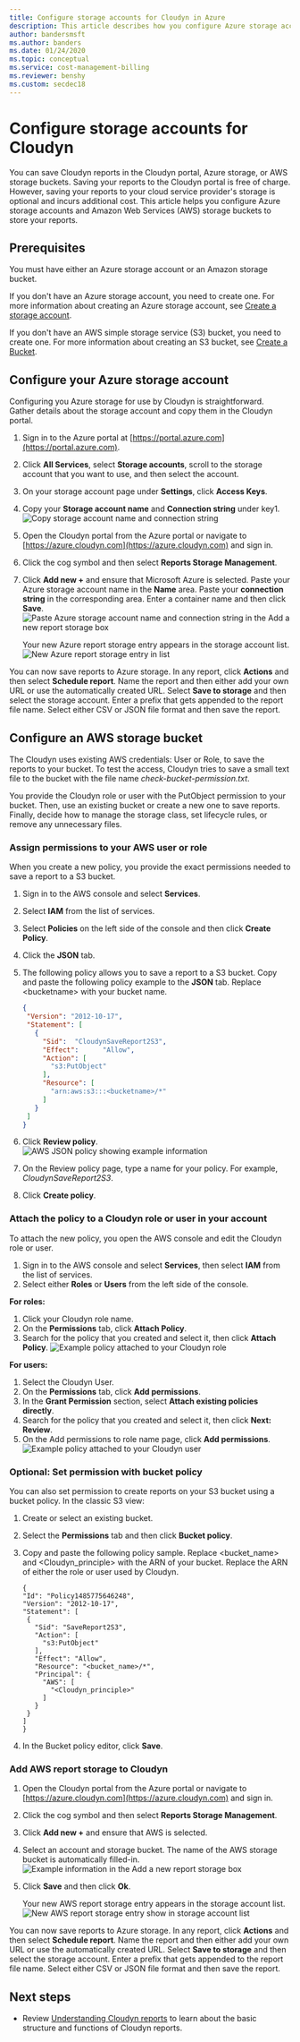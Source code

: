 ```yaml
---
title: Configure storage accounts for Cloudyn in Azure
description: This article describes how you configure Azure storage accounts and AWS storage buckets for Cloudyn.
author: bandersmsft
ms.author: banders
ms.date: 01/24/2020
ms.topic: conceptual
ms.service: cost-management-billing
ms.reviewer: benshy
ms.custom: secdec18
---
```


# Configure storage accounts for Cloudyn

<!--- intent: As a Cloudyn user, I want to configure Cloudyn to use my cloud service provider storage account to store my reports. -->

You can save Cloudyn reports in the Cloudyn portal, Azure storage, or AWS storage buckets. Saving your reports to the Cloudyn portal is free of charge. However, saving your reports to your cloud service provider's storage is optional and incurs additional cost. This article helps you configure Azure storage accounts and Amazon Web Services (AWS) storage buckets to store your reports.

## Prerequisites

You must have either an Azure storage account or an Amazon storage bucket.

If you don't have an Azure storage account, you need to create one. For more information about creating an Azure storage account, see [Create a storage account](../../storage/common/storage-account-create.md).

If you don't have an AWS simple storage service (S3) bucket, you need to create one. For more information about creating an S3 bucket, see [Create a Bucket](https://docs.aws.amazon.com/AmazonS3/latest/gsg/CreatingABucket.html).

## Configure your Azure storage account

Configuring you Azure storage for use by Cloudyn is straightforward. Gather details about the storage account and copy them in the Cloudyn portal.

1. Sign in to the Azure portal at [https://portal.azure.com](https://portal.azure.com).
2. Click **All Services**, select **Storage accounts**, scroll to the storage account that you want to use, and then select the account.
3. On your storage account page under **Settings**, click **Access Keys**.
4. Copy your **Storage account name** and **Connection string** under key1.  
   ![Copy storage account name and connection string](./media/storage-accounts/azure-storage-access-keys.png)  
5. Open the Cloudyn portal from the Azure portal or navigate to [https://azure.cloudyn.com](https://azure.cloudyn.com) and sign in.
6. Click the cog symbol and then select **Reports Storage Management**.
7. Click **Add new +** and ensure that Microsoft Azure is selected. Paste your Azure storage account name in the **Name** area. Paste your **connection string** in the corresponding area. Enter a container name and then click **Save**.  
   ![Paste Azure storage account name and connection string in the Add a new report storage box](./media/storage-accounts/azure-cloudyn-storage.png)

   Your new Azure report storage entry appears in the storage account list.  
    ![New Azure report storage entry in list](./media/storage-accounts/azure-storage-entry.png)


You can now save reports to Azure storage. In any report, click **Actions** and then select **Schedule report**. Name the report and then either add your own URL or use the automatically created URL. Select  **Save to storage**  and then select the storage account. Enter a prefix that gets appended to the report file name. Select either CSV or JSON file format and then save the report.

## Configure an AWS storage bucket

The Cloudyn uses existing AWS credentials: User or Role, to save the reports to your bucket. To test the access, Cloudyn tries to save a small text file to the bucket with the file name _check-bucket-permission.txt_.

You provide the Cloudyn role or user with the PutObject permission to your bucket. Then, use an existing bucket or create a new one to save reports. Finally, decide how to manage the storage class, set lifecycle rules, or remove any unnecessary files.

###  Assign permissions to your AWS user or role

When you create a new policy, you provide the exact permissions needed to save a report to a S3
bucket.

1. Sign in to the AWS console and select **Services**.
2. Select **IAM** from the list of services.
3. Select **Policies** on the left side of the console and then click **Create Policy**.
4. Click the **JSON** tab.
5. The following policy allows you to save a report to a S3 bucket. Copy and paste the following policy example to the **JSON** tab. Replace &lt;bucketname&gt; with your bucket name.

   ```json
   {
	"Version": "2012-10-17",
	"Statement": [
	  {
		"Sid":  "CloudynSaveReport2S3",
		"Effect":      "Allow",
		"Action": [
		  "s3:PutObject"
		],
		"Resource": [
		  "arn:aws:s3:::<bucketname>/*"
		]
	  }
    ]
   }
   ```

6. Click **Review policy**.  
    ![AWS JSON policy showing example information](./media/storage-accounts/aws-policy.png)  
7. On the Review policy page, type a name for your policy. For example, _CloudynSaveReport2S3_.
8. Click **Create policy**.

### Attach the policy to a Cloudyn role or user in your account

To attach the new policy, you open the AWS console and edit the Cloudyn role or user.

1. Sign in to the AWS console and select **Services**, then select **IAM** from the list of services.
2. Select either **Roles** or **Users** from the left side of the console.

**For roles:**

  1. Click your Cloudyn role name.
  2. On the **Permissions** tab, click **Attach Policy**.
  3. Search for the policy that you created and select it, then click **Attach Policy**.
    ![Example policy attached to your Cloudyn role](./media/storage-accounts/aws-attach-policy-role.png)

**For users:**

1. Select the Cloudyn User.
2. On the **Permissions** tab, click **Add permissions**.
3. In the **Grant Permission** section, select **Attach existing policies directly**.
4. Search for the policy that you created and select it, then click **Next: Review**.
5. On the Add permissions to role name page, click **Add permissions**.  
    ![Example policy attached to your Cloudyn user](./media/storage-accounts/aws-attach-policy-user.png)


### Optional: Set permission with bucket policy

You can also set permission to create reports on your S3 bucket using a bucket policy. In the classic S3 view:

1. Create or select an existing bucket.
2. Select the **Permissions** tab and then click **Bucket policy**.
3. Copy and paste the following policy sample. Replace &lt;bucket\_name&gt; and &lt;Cloudyn\_principle&gt; with the ARN of your bucket. Replace the ARN of either the role or user used by Cloudyn.

   ```
   {
   "Id": "Policy1485775646248",
   "Version": "2012-10-17",
   "Statement": [
    {
      "Sid": "SaveReport2S3",
      "Action": [
        "s3:PutObject"
      ],
      "Effect": "Allow",
      "Resource": "<bucket_name>/*",
      "Principal": {
        "AWS": [
          "<Cloudyn_principle>"
        ]
      }
    }
   ]
   }
   ```

4. In the Bucket policy editor, click **Save**.

### Add AWS report storage to Cloudyn

1. Open the Cloudyn portal from the Azure portal or navigate to [https://azure.cloudyn.com](https://azure.cloudyn.com) and sign in.
2. Click the cog symbol and then select **Reports Storage Management**.
3. Click **Add new +** and ensure that AWS is selected.
4. Select an account and storage bucket. The name of the AWS storage bucket is automatically filled-in.  
    ![Example information in the Add a new report storage box](./media/storage-accounts/aws-cloudyn-storage.png)  
5. Click **Save** and then click **Ok**.

    Your new AWS report storage entry appears in the storage account list.  
    ![New AWS report storage entry show in storage account list](./media/storage-accounts/aws-storage-entry.png)


You can now save reports to Azure storage. In any report, click **Actions**  and then select **Schedule report**. Name the report and then either add your own URL or use the automatically created URL. Select  **Save to storage**  and then select the storage account. Enter a prefix that gets appended to the report file name. Select either CSV or JSON file format and then save the report.

## Next steps

- Review [Understanding Cloudyn reports](understanding-cost-reports.md) to learn about the basic structure and functions of Cloudyn reports.
